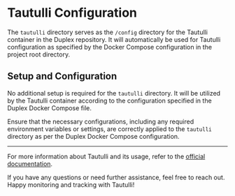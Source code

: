 # Tautulli Configuration

The `tautulli` directory serves as the `/config` directory for the Tautulli container in the Duplex repository. It will automatically be used for Tautulli configuration as specified by the Docker Compose configuration in the project root directory.

## Setup and Configuration

No additional setup is required for the `tautulli` directory. It will be utilized by the Tautulli container according to the configuration specified in the Duplex Docker Compose file.

Ensure that the necessary configurations, including any required environment variables or settings, are correctly applied to the `tautulli` directory as per the Duplex Docker Compose configuration.

---

For more information about Tautulli and its usage, refer to the [official documentation](https://github.com/Tautulli/Tautulli/wiki).

If you have any questions or need further assistance, feel free to reach out. Happy monitoring and tracking with Tautulli!
